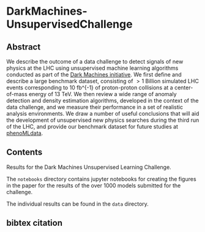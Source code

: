 # DarkMachines-UnsupervisedChallenge

## Abstract
We describe the outcome of a data challenge to detect signals of new physics at the LHC using unsupervised machine learning algorithms conducted as part of the
[Dark Machines initiative](https://www.darkmachines.org).
We first define and describe a large benchmark dataset, consisting of $>1$ Billion simulated LHC events corresponding to 10 fb^{-1} of proton-proton collisions at a center-of-mass energy of 13 TeV. We then review a wide range of anomaly detection and density estimation algorithms, developed in the context of the data challenge, and we measure their performance in a set of realistic analysis environments. We draw a number of useful conclusions that will aid the development of unsupervised new physics searches during the third run of the LHC, and provide our benchmark dataset for future studies at [phenoMLdata](https://www.phenoMLdata.org).

## Contents
Results for the Dark Machines Unsupervised Learning Challenge.

The `notebooks` directory contains jupyter notebooks for creating the figures in the paper for the results of the over 1000 models submitted for the challenge.

The individual results can be found in the `data` directory.

## bibtex citation
